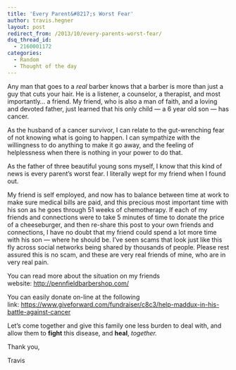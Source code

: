 ```yaml
---
title: 'Every Parent&#8217;s Worst Fear'
author: travis.hegner
layout: post
redirect_from: /2013/10/every-parents-worst-fear/
dsq_thread_id:
  - 2160001172
categories:
  - Random
  - Thought of the day
---
```

Any man that goes to a *real* barber knows that a barber is more than just a guy that cuts your hair. He is a listener, a counselor, a therapist, and most importantly&#8230; a friend. My friend, who is also a man of faith, and a loving and devoted father, just learned that his only child &#8212; a 6 year old son &#8212; has cancer.

As the husband of a cancer survivor, I can relate to the gut-wrenching fear of not knowing what is going to happen. I can sympathize with the willingness to do anything to make it go away, and the feeling of helplessness when there is nothing in your power to do that.

As the father of three beautiful young sons myself, I know that this kind of news is every parent&#8217;s worst fear. I literally wept for my friend when I found out.

My friend is self employed, and now has to balance between time at work to make sure medical bills are paid, and this precious most important time with his son as he goes through 51 weeks of chemotherapy. If each of my friends and connections were to take 5 minutes of time to donate the price of a cheeseburger, and then re-share this post to your own friends and connections, I have no doubt that my friend could spend a lot more time with his son &#8212; where he should be. I&#8217;ve seen scams that look just like this fly across social networks being shared by thousands of people. Please rest assured this is no scam, and these are very real friends of mine, who are in very real pain.

You can read more about the situation on my friends website: <http://pennfieldbarbershop.com/>

You can easily donate on-line at the following link: <https://www.giveforward.com/fundraiser/c8c3/help-maddux-in-his-battle-against-cancer>

Let&#8217;s come together and give this family one less burden to deal with, and allow them to **fight** this disease, and **heal**, *together.*

Thank you,

Travis